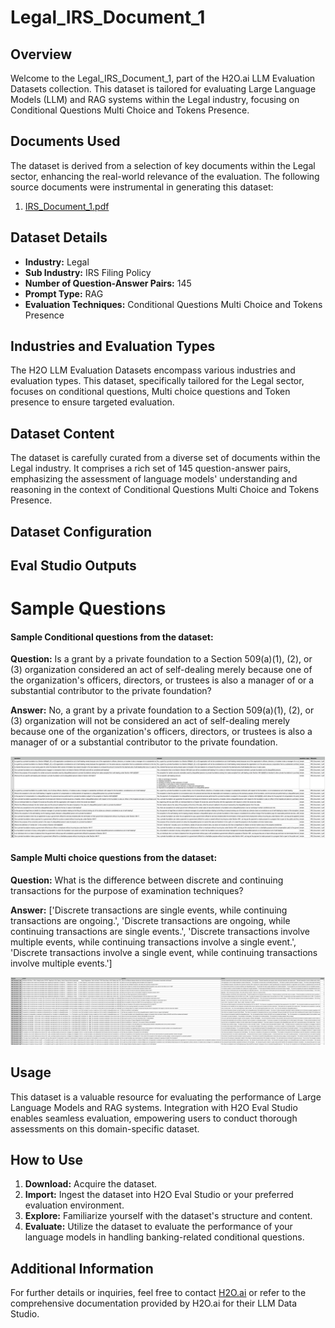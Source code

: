 # Legal_IRS_Document_1

## Overview
Welcome to the Legal_IRS_Document_1, part of the H2O.ai LLM Evaluation Datasets collection. This dataset is tailored for evaluating Large Language Models (LLM) and RAG systems within the Legal industry, focusing on Conditional Questions Multi Choice and Tokens Presence.

## Documents Used
The dataset is derived from a selection of key documents within the Legal sector, enhancing the real-world relevance of the evaluation. The following source documents were instrumental in generating this dataset:
1. [IRS_Document_1.pdf](https://github.com/h2oai/h2o-evals/blob/main/Legal_IRS_Document_1/used_documents/IRS_Document_1.pdf)

## Dataset Details
- **Industry:** Legal
- **Sub Industry:** IRS Filing Policy
- **Number of Question-Answer Pairs:** 145
- **Prompt Type:** RAG
- **Evaluation Techniques:** Conditional Questions Multi Choice and Tokens Presence

## Industries and Evaluation Types
The H2O LLM Evaluation Datasets encompass various industries and evaluation types. This dataset, specifically tailored for the Legal sector, focuses on conditional questions, Multi choice questions and Token presence to ensure targeted evaluation.

## Dataset Content
The dataset is carefully curated from a diverse set of documents within the Legal industry. It comprises a rich set of 145 question-answer pairs, emphasizing the assessment of language models' understanding and reasoning in the context of Conditional Questions Multi Choice and Tokens Presence.

## Dataset Configuration

## Eval Studio Outputs

# Sample Questions

#### Sample Conditional questions from the dataset:

**Question:** Is a grant by a private foundation to a Section 509(a)(1), (2), or (3) organization considered an act of self-dealing merely because one of the organization's officers, directors, or trustees is also a manager of or a substantial contributor to the private foundation?

**Answer:** No, a grant by a private foundation to a Section 509(a)(1), (2), or (3) organization will not be considered an act of self-dealing merely because one of the organization's officers, directors, or trustees is also a manager of or a substantial contributor to the private foundation.

![conditional_question_image](https://github.com/h2oai/h2o-evals/blob/main/Legal_IRS_Document_1/screenshots/question_type.png)

#### Sample Multi choice questions from the dataset:

**Question:** What is the difference between discrete and continuing transactions for the purpose of examination techniques?

**Answer:** ['Discrete transactions are single events, while continuing transactions are ongoing.', 'Discrete transactions are ongoing, while continuing transactions are single events.', 'Discrete transactions involve multiple events, while continuing transactions involve a single event.', 'Discrete transactions involve a single event, while continuing transactions involve multiple events.']

![multi_choice_question_image](https://github.com/h2oai/h2o-evals/blob/main/Legal_IRS_Document_1/screenshots/multi_choice.png)

## Usage

This dataset is a valuable resource for evaluating the performance of Large Language Models and RAG systems. Integration with H2O Eval Studio enables seamless evaluation, empowering users to conduct thorough assessments on this domain-specific dataset.

## How to Use

1. **Download:** Acquire the dataset.
2. **Import:** Ingest the dataset into H2O Eval Studio or your preferred evaluation environment.
3. **Explore:** Familiarize yourself with the dataset's structure and content.
4. **Evaluate:** Utilize the dataset to evaluate the performance of your language models in handling banking-related conditional questions.

## Additional Information

For further details or inquiries, feel free to contact [H2O.ai](https://www.h2o.ai/) or refer to the comprehensive documentation provided by H2O.ai for their LLM Data Studio.

